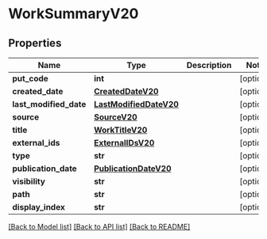 # WorkSummaryV20

## Properties
Name | Type | Description | Notes
------------ | ------------- | ------------- | -------------
**put_code** | **int** |  | [optional] 
**created_date** | [**CreatedDateV20**](CreatedDateV20.md) |  | [optional] 
**last_modified_date** | [**LastModifiedDateV20**](LastModifiedDateV20.md) |  | [optional] 
**source** | [**SourceV20**](SourceV20.md) |  | [optional] 
**title** | [**WorkTitleV20**](WorkTitleV20.md) |  | [optional] 
**external_ids** | [**ExternalIDsV20**](ExternalIDsV20.md) |  | [optional] 
**type** | **str** |  | [optional] 
**publication_date** | [**PublicationDateV20**](PublicationDateV20.md) |  | [optional] 
**visibility** | **str** |  | [optional] 
**path** | **str** |  | [optional] 
**display_index** | **str** |  | [optional] 

[[Back to Model list]](../README.md#documentation-for-models) [[Back to API list]](../README.md#documentation-for-api-endpoints) [[Back to README]](../README.md)

